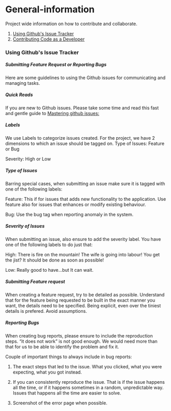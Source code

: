# General-information
Project wide information on how to contribute and collaborate.

1. [Using Github's Issue Tracker](#using-github's-issue-tracker)
2. [Contributing Code as a Developer](#contributing-code-as-a-developer)

### Using Github's Issue Tracker
##### Submitting Feature Request or Reporting Bugs
Here are some guidelines to using the Github issues for communicating and managing tasks.

##### Quick Reads
If you are new to Github issues. Please take some time and read this fast and gentle guide to [Mastering github issues:](https://guides.github.com/features/issues/)

##### Labels
We use Labels to categorize issues created. For the project, we have 2 dimensions to which an issue should be tagged on. 
Type of Issues: Feature or Bug

Severity: High or Low

##### Type of Issues
Barring special cases, when submitting an issue make sure it is tagged with one of the following labels:

Feature: This if for issues that adds new functionality to the application. Use feature also for issues that  enhances or modify existing behaviour.

Bug: Use the bug tag when reporting anomaly in the system.

##### Severity of Issues
When submitting an issue, also ensure to add the severity label. You have one of the following labels to do just that:

High: There is fire on the mountain! The wife is going into labour! You get the jist? It should be done as soon as possible!

Low: Really good to have...but It can wait.

##### Submitting Feature request
When creating a feature request, try to be detailed as possible. Understand that for the feature being requested to be built in the exact manner you want, the details need to be specified. Being explicit, even over the tiniest details is prefered. Avoid assumptions.

##### Reporting Bugs
When creating bug reports, please ensure to include the reproduction steps. “it does not work” is not good enough. We would need more than that for us to be able to identify the problem and fix it.

Couple of important things to always include in bug reports:

1. The exact steps that led to the issue. What you clicked, what you were expecting, what you got instead.

2. If you can consistently reproduce the issue. That is if the issue happens all the time, or if it happens sometimes in a random, unpredictable way. Issues that happens all the time are easier to solve.

3. Screenshot of the error page when possible.

